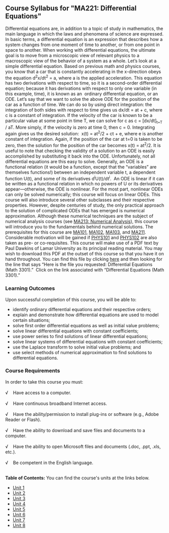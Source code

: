 Course Syllabus for "MA221: Differential Equations"
---------------------------------------------------

Differential equations are, in addition to a topic of study in
mathematics, the main language in which the laws and phenomena of
science are expressed. In basic terms, a differential equation is an
expression that describes how a system changes from one moment of time
to another, or from one point in space to another. When working with
differential equations, the ultimate goal is to move from a microscopic
view of relevant physics to a macroscopic view of the behavior of a
system as a whole. Let’s look at a simple differential equation. Based
on previous math and physics courses, you know that a car that is
constantly accelerating in the x-direction obeys the equation
d<sup>2</sup>x/dt<sup>2</sup> = a, where a is the applied acceleration.
This equation has two derivations with respect to time, so it is a
second-order differential equation; because it has derivations with
respect to only one variable (in this example, time), it is known as an 
ordinary differential equation, or an ODE. Let’s say that we want to
solve the above ODE for the position of the car as a function of time.
We can do so by using direct integration: the integration of both sides
with respect to time gives us dx/dt = at + c, where c is a constant of
integration. If the velocity of the car is known to be a particular
value at some point in time T, we can solve for c as c =
[dx/dt]<sub>t=T</sub> / aT. More simply, if the velocity is zero at time
0, then c = 0. Integrating again gives us the desired solution:  x(t) =
at<sup>2</sup>/2 + ct + e, where e is another constant of integration.
Again, if the position of the car at t=0 is taken to be zero, then the
solution for the position of the car becomes x(t) = at<sup>2</sup>/2. It
is useful to note that checking the validity of a solution to an ODE is
easily accomplished by substituting it back into the ODE. Unfortunately,
not all differential equations are this easy to solve. Generally, an ODE
is a functional relation (it would be a function, except that the
“variables” are themselves functions!) between an independent variable
t, a dependent function U(t), and some of its derivatives
d<sup>i</sup>U(t)/dt<sup>i</sup>.  An ODE is linear if it can be written
as a functional relation in which no powers of U or its derivatives
appear—otherwise, the ODE is nonlinear. For the most part, nonlinear
ODEs can only be solved numerically; this course will focus on linear
ODEs. This course will also introduce several other subclasses and their
respective properties. However, despite centuries of study, the only
practical approach to the solution of complicated ODEs that has emerged
is numerical approximation. Although these numerical techniques are the
subject of numerical analysis courses (see [MA213: Numerical
Analysis](http://www.saylor.org/courses/ma213/)), this course will
introduce you to the fundamentals behind numerical solutions. The
prerequisites for this course are
[MA101](http://www.saylor.org/courses/ma101/),
[MA102](http://www.saylor.org/courses/ma102/),
[MA103](http://www.saylor.org/courses/ma103/), and
[MA211](http://www.saylor.org/courses/ma211/). Considerable motivation
will be gained if [PHYS101](http://www.saylor.org/courses/phys101/) and
[PHYS102](http://www.saylor.org/courses/phys102/) are also taken as pre-
or co-requisites. This course will make use of a PDF text by Paul
Dawkins of Lamar University as its principal reading material. You may
wish to download this PDF at the outset of this course so that you have
it on hand throughout. You can find this file by clicking
[here](http://tutorial.math.lamar.edu/download.aspx?PDF=B,1;1) and then
looking for the line that says “Here is the file you requested:
Differential Equations (Math 3301).”  Click on the link associated with
“Differential Equations (Math 3301).”

### Learning Outcomes

Upon successful completion of this course, you will be able to:  

-   identify ordinary differential equations and their respective
    orders;
-   explain and demonstrate how differential equations are used to model
    certain situations;
-   solve first order differential equations as well as initial value
    problems;
-   solve linear differential equations with constant coefficients;
-   use power series to find solutions of linear differential equations;
-   solve linear systems of differential equations with constant
    coefficients;
-   use the Laplace transform to solve initial value problems; and
-   use select methods of numerical approximation to find solutions to
    differential equations.

### Course Requirements

  
 In order to take this course you must:  
    
 √    Have access to a computer.  
    
 √    Have continuous broadband Internet access.  
    
 √    Have the ability/permission to install plug-ins or software (e.g.,
Adobe Reader or Flash).  
    
 √    Have the ability to download and save files and documents to a
computer.  
    
 √    Have the ability to open Microsoft files and documents (.doc,
.ppt, .xls, etc.).  
    
 √    Be competent in the English language.  
        

**Table of Contents:** You can find the course's units at the links below.

- [Unit 1](https://legacy.saylor.org/ma221/Unit01/)
- [Unit 2](https://legacy.saylor.org/ma221/Unit02/)
- [Unit 3](https://legacy.saylor.org/ma221/Unit03/)
- [Unit 4](https://legacy.saylor.org/ma221/Unit04/)
- [Unit 5](https://legacy.saylor.org/ma221/Unit05/)
- [Unit 6](https://legacy.saylor.org/ma221/Unit06/)
- [Unit 7](https://legacy.saylor.org/ma221/Unit07/)
- [Unit 8](https://legacy.saylor.org/ma221/Unit08/)
